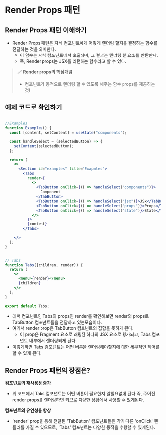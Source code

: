 # Render Props 패턴

## Render Props 패턴 이해하기

- Render Props 패턴은 자식 컴포넌트에게 어떻게 렌더링 할지를 결정하는 함수를 전달하는 것을 의미한다.
  - 이 함수는 자식 컴포넌트에서 호출되며, 그 결과는 렌더링 될 요소를 반환한다.
  - 즉, Render props는 JSX를 리턴하는 함수라고 할 수 있다.

> 🪄 **Render props의 핵심개념**
>
> - 컴포넌트가 동적으로 렌더링 할 수 있도록 해주는 함수 props를 제공하는 것!

## 예제 코드로 확인하기

```jsx

//Examples
function Examples() {
  const [content, setContent] = useState("components");

  const handleSelect = (selectedButton) => {
    setContent(selectedButton);
  };

  return (
    <>
      <Section id="examples" title="Exapmles">
        <Tabs
          render={
            <>
              <TabButton onClick={() => handleSelect("components")}>
                Component
              </TabButton>
              <TabButton onClick={() => handleSelect("jsx")}>JSx</TabButton>
              <TabButton onClick={() => handleSelect("props")}>Props</TabButton>
              <TabButton onClick={() => handleSelect("state")}>State</TabButton>
            </>
          }>
          {content}
        </Tabs>

    </>
  );
}



```

```jsx
// Tabs
function Tabs({children, render}) {
  return (
    <>
      <menu>{render}</menu>
      {children}
    </>
  );
}

export default Tabs;
```

- 래퍼 컴포넌트인 Tabs의 props인 render를 확인해보면 render의 props로 TabButton 컴포넌트들을 전달하고 있는모습이다.
- 여기서 render prop은 TabButton 컴포넌트의 집합을 뜻하게 된다.
  - 이 prop은 Fragment 요소로 래핑된 하나의 JSX 요소로 평가되고, Tabs 컴포넌트 내부에서 렌더링되게 된다.
- 이렇게하면 Tabs 컴포넌트는 어떤 버튼을 렌더링해야할지에 대한 세부적인 제어를 할 수 있게 된다.

## Render Props 패턴의 장점은?

**컴포넌트의 재사용성 증가**

- 위 코드에서 Tabs 컴포넌트는 어떤 버튼이 필요한지 알필요없게 된다 즉, 주어진 render props를 렌더링하면 되므로 다양한 상황에서 사용할 수 있게된다.

**컴포넌트의 유연성을 향상**

- 'render' prop을 통해 전달된 'TabButton' 컴포넌트들은 각기 다른 'onClick' 핸들러를 가질 수 있으므로, 'Tabs' 컴포넌트는 다양한 동작을 수행할 수 있게된다.
